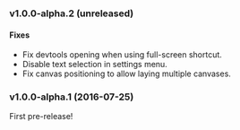 ### v1.0.0-alpha.2 (unreleased)
#### Fixes
* Fix devtools opening when using full-screen shortcut.
* Disable text selection in settings menu.
* Fix canvas positioning to allow laying multiple canvases.


### v1.0.0-alpha.1 (2016-07-25)

First pre-release!